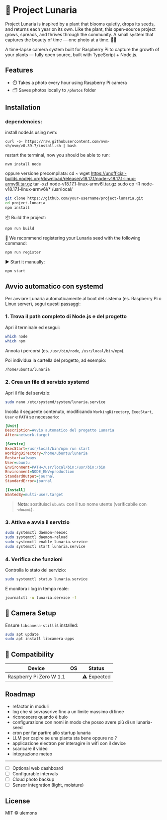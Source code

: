# 🌱 Project Lunaria

Project Lunaria is inspired by a plant that blooms quietly, drops its seeds, and returns each year on its own.
Like the plant, this open-source project grows, spreads, and thrives through the community.
A small system that captures the beauty of time — one photo at a time. 🌙🌱




A time-lapse camera system built for Raspberry Pi to capture the growth of your plants — fully open source, built with TypeScript + Node.js.

## Features

- ⏱️ Takes a photo every hour using Raspberry Pi camera  
- 🗂️ Saves photos locally to `/photos` folder  

## Installation

### dependencies:

install nodeJs using nvm:

```
curl -o- https://raw.githubusercontent.com/nvm-sh/nvm/v0.39.7/install.sh | bash
```


restart the terminal, now you should be able to run:
```
nvm install node
```

oppure versione precompilata: 
cd ~
wget https://unofficial-builds.nodejs.org/download/release/v18.17.1/node-v18.17.1-linux-armv6l.tar.gz
tar -xzf node-v18.17.1-linux-armv6l.tar.gz
sudo cp -R node-v18.17.1-linux-armv6l/* /usr/local/

```bash
git clone https://github.com/your-username/project-lunaria.git
cd project-lunaria
npm install
```

📦 Build the project:
```bash
npm run build
```

🌱 We recommend registering your Lunaria seed with the following command:
```bash
npm run register
```

▶️ Start it manually:
```bash
npm start
```

## Avvio automatico con systemd

Per avviare Lunaria automaticamente al boot del sistema (es. Raspberry Pi o Linux server), segui questi passaggi:

### 1. Trova il path completo di Node.js e del progetto

Apri il terminale ed esegui:

```bash
which node
which npm
```

Annota i percorsi (es. `/usr/bin/node`, `/usr/local/bin/npm`).

Poi individua la cartella del progetto, ad esempio:

```bash
/home/ubuntu/lunaria
```

### 2. Crea un file di servizio systemd

Apri il file del servizio:

```bash
sudo nano /etc/systemd/system/lunaria.service
```

Incolla il seguente contenuto, modificando `WorkingDirectory`, `ExecStart`, `User` e `PATH` se necessario:

```ini
[Unit]
Description=Avvio automatico del progetto Lunaria
After=network.target

[Service]
ExecStart=/usr/local/bin/npm run start
WorkingDirectory=/home/ubuntu/lunaria
Restart=always
User=ubuntu
Environment=PATH=/usr/local/bin:/usr/bin:/bin
Environment=NODE_ENV=production
StandardOutput=journal
StandardError=journal

[Install]
WantedBy=multi-user.target
```

> **Nota**: sostituisci `ubuntu` con il tuo nome utente (verificabile con `whoami`).

### 3. Attiva e avvia il servizio

```bash
sudo systemctl daemon-reexec
sudo systemctl daemon-reload
sudo systemctl enable lunaria.service
sudo systemctl start lunaria.service
```

### 4. Verifica che funzioni

Controlla lo stato del servizio:

```bash
sudo systemctl status lunaria.service
```

E monitora i log in tempo reale:

```bash
journalctl -u lunaria.service -f
```


## 🔧 Camera Setup

Ensure `libcamera-still` is installed:

```bash
sudo apt update
sudo apt install libcamera-apps
```

## 🧪 Compatibility

| Device                  | OS | Status     |
|-------------------------|----|------------|
| Raspberry Pi Zero W 1.1 |    | ⚠️ Expected |

## Roadmap

- refactor in moduli
- log che si sovrascrive fino a un limite massimo di linee
- riconoscere quando è buio
- configurazione con nomi in modo che posso avere più di un lunaria-seed
- cron per far partire allo startup lunaria 
- LLM per capire se una pianta sta bene oppure no ? 
- applicazione electron per interagire in wifi con il device
- scaricare il video
- integrazione meteo


---
- [ ] Optional web dashboard  
- [ ] Configurable intervals  
- [ ] Cloud photo backup  
- [ ] Sensor integration (light, moisture)  

## License

MIT © ulemons
